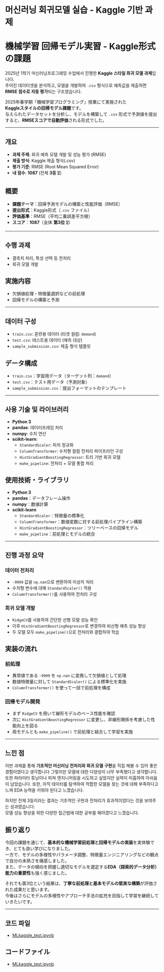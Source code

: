 # 머신러닝 회귀모델 실습 - Kaggle 기반 과제
# 機械学習 回帰モデル実習 - Kaggle形式の課題

2025년 1학기 머신러닝프로그래밍 수업에서 진행한 **Kaggle 스타일 회귀 모델 과제**입니다.  
주어진 데이터셋을 분석하고, 모델을 개발하여 `.csv` 형식으로 예측값을 제출하면 **RMSE 점수로 자동 평가**되는 구조였습니다.

2025年春学期「機械学習プログラミング」授業にて実施された  
**Kaggleスタイルの回帰モデル課題**です。  
与えられたデータセットを分析し、モデルを構築して `.csv` 形式で予測値を提出すると、**RMSEスコアで自動評価**される形式でした。

---

## 개요

- **과제 주제**: 회귀 예측 모델 개발 및 성능 평가 (RMSE)
- **제출 방식**: Kaggle 제출 형식(.csv)
- **평가 기준**: RMSE (Root Mean Squared Error)
- **내 점수**: **1087** (전체 **3등** 🎖️)


## 概要

- **課題テーマ**：回帰予測モデルの構築と性能評価（RMSE）
- **提出形式**：Kaggle形式（`.csv` ファイル）
- **評価基準**：RMSE（平均二乗誤差平方根）
- **スコア**：**1087**（全体 **第3位** 🎖️）

---

## 수행 과제

- 결측치 처리, 특성 선택 등 전처리
- 회귀 모델 개발

##  実施内容

- 欠損値処理・特徴量選択などの前処理
- 回帰モデルの構築と予測

---

## 데이터 구성

- `train.csv`: 훈련용 데이터 (타겟 컬럼: `demand`)
- `test.csv`: 테스트용 데이터 (예측 대상)
- `sample_submission.csv`: 제출 형식 템플릿


## データ構成

- `train.csv`：学習用データ（ターゲット列：`demand`）
- `test.csv`：テスト用データ（予測対象）
- `sample_submission.csv`：提出フォーマットのテンプレート
  
---

## 사용 기술 및 라이브러리

- **Python 3**
- **pandas**: 데이터프레임 처리
- **numpy**: 수치 연산
- **scikit-learn**:
  - `StandardScaler`: 피처 정규화
  - `ColumnTransformer`: 수치형 컬럼 전처리 파이프라인 구성
  - `HistGradientBoostingRegressor`: 트리 기반 회귀 모델
  - `make_pipeline`: 전처리 + 모델 통합 처리

 ## 使用技術・ライブラリ

- **Python 3**
- **pandas**：データフレーム操作
- **numpy**：数値計算
- **scikit-learn**
  - `StandardScaler`：特徴量の標準化
  - `ColumnTransformer`：数値変数に対する前処理パイプライン構築
  - `HistGradientBoostingRegressor`：ツリーベースの回帰モデル
  - `make_pipeline`：前処理とモデルの統合
 
---

## 진행 과정 요약
### 데이터 전처리
- `-9999` 값을 `np.nan`으로 변환하여 이상치 처리
- 수치형 변수에 대해 `StandardScaler()` 적용
- `ColumnTransformer()`를 사용하여 전처리 구성

  
### 회귀 모델 개발
- `RidgeCV`를 사용하여 간단한 선형 모델 성능 확인
- 이후 `HistGradientBoostingRegressor`로 변경하여 비선형 예측 성능 향상
- 두 모델 모두 `make_pipeline()`으로 전처리와 결합하여 학습


## 実装の流れ
### 前処理
- 異常値である `-9999` を `np.nan` に変換して欠損値として処理
- 数値特徴量に対して `StandardScaler()` による標準化を実施
- `ColumnTransformer()` を使って一括で前処理を構成

### 回帰モデル開発
- まず `RidgeCV` を用いて線形モデルのベース性能を確認
- 次に `HistGradientBoostingRegressor` に変更し、非線形関係を考慮した性能向上を図る
- 両モデルとも `make_pipeline()` で前処理と結合して学習を実施

---

## 느낀 점

이번 과제를 통해 **기초적인 머신러닝 전처리와 회귀 모델 구현**을 직접 해볼 수 있어 좋은 경험이였다고 생각합니다
그렇지만 모델에 대한 다양성이 너무 부족했다고 생각합니다. 또한 파라미터 튜닝이나 피쳐 엔지니어링을 시도하고 싶었지만 실력이 미흡하여 아쉬움이 남았습니다.
또한, 아직 데이터를 탐색하여 적합한 모델을 찾는 것에 대해 부족하다고 느껴 EDA 능력을 키워야 된다고 느꼈습니다. 

하지만 전체 3등이라는 결과는 기초적인 구현과 전처리가 효과적이었다는 것을 보여주는 성과였습니다.  
모델 성능 향상을 위한 다양한 접근법에 대한 공부를 해야겠다고 느꼈습니다.

## 振り返り

今回の課題を通じて、**基本的な機械学習前処理と回帰モデルの実装**を実体験でき、とても良い学びになりました。  
一方で、モデルの多様性やパラメータ調整、特徴量エンジニアリングなどの観点で自分の未熟さを痛感しました。  
また、データの傾向を把握し適切なモデルを選定する**EDA（探索的データ分析）能力の重要性**も強く感じました。

それでも第3位という結果は、**丁寧な前処理と基本モデルの堅実な構築**が評価された成果だと思います。  
今後はさらにモデルの多様性やアプローチ手法の拡充を目指して学習を継続していきたいです。


---

## 코드 파일

- [MLkaggle_test.ipynb](./MLkaggle_test.ipynb)

## コードファイル

- [MLkaggle_test.ipynb](./MLkaggle_test.ipynb)

